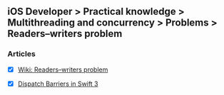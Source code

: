 ## iOS Developer > Practical knowledge > Multithreading and concurrency > Problems > Readers–writers problem

### Articles
- [x] [Wiki: Readers–writers problem](https://en.wikipedia.org/wiki/Readers%E2%80%93writers_problem)
- [x] [Dispatch Barriers in Swift 3](https://medium.com/@oyalhi/dispatch-barriers-in-swift-3-6c4a295215d6)


